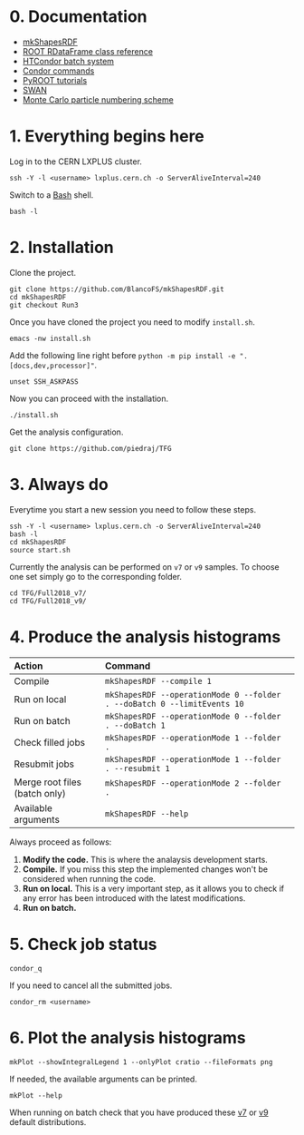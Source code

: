 # 0. Documentation

* [mkShapesRDF](https://mkshapesrdf.readthedocs.io/en/latest/)
* [ROOT RDataFrame class reference](https://root.cern/doc/master/classROOT_1_1RDataFrame.html)
* [HTCondor batch system](https://twiki.cern.ch/twiki/bin/view/ABPComputing/LxbatchHTCondor)
* [Condor commands](https://twiki.cern.ch/twiki/bin/view/CENF/NeutrinoClusterCondorDoc)
* [PyROOT tutorials](https://root.cern.ch/doc/master/group__tutorial__pyroot.html)
* [SWAN](https://swan.cern.ch/)
* [Monte Carlo particle numbering scheme](https://pdg.lbl.gov/2020/reviews/rpp2020-rev-monte-carlo-numbering.pdf)

# 1. Everything begins here

Log in to the CERN LXPLUS cluster.

    ssh -Y -l <username> lxplus.cern.ch -o ServerAliveInterval=240

Switch to a [Bash](https://en.wikipedia.org/wiki/Bash_(Unix_shell)) shell.
    
    bash -l

# 2. Installation

Clone the project.

    git clone https://github.com/BlancoFS/mkShapesRDF.git
    cd mkShapesRDF
    git checkout Run3

Once you have cloned the project you need to modify `install.sh`.

    emacs -nw install.sh

Add the following line right before `python -m pip install -e ".[docs,dev,processor]"`.

    unset SSH_ASKPASS

Now you can proceed with the installation.

    ./install.sh

<!---
*Only necessary if Grid access is needed.* Set `eosTmpWorkDir` as `/eos/home-p/piedra/work/LatinosPostProcessing` in `Sites_cfg.py`. Write your home path instead of `/home-p/piedra`.

    emacs -nw mkShapesRDF/processor/framework/Sites_cfg.py
-->

Get the analysis configuration.

    git clone https://github.com/piedraj/TFG

# 3. Always do

Everytime you start a new session you need to follow these steps.

    ssh -Y -l <username> lxplus.cern.ch -o ServerAliveInterval=240
    bash -l
    cd mkShapesRDF
    source start.sh

Currently the analysis can be performed on `v7` or `v9` samples. To choose one set simply go to the corresponding folder.
    
    cd TFG/Full2018_v7/
    cd TFG/Full2018_v9/

<!---
*Only necessary if Grid access is needed.* Produce a valid VOMS proxy.

    voms-proxy-init -voms cms -rfc --valid 168:0
-->

# 4. Produce the analysis histograms

| Action                        | Command                                                                 |
|:------------------------------|:------------------------------------------------------------------------|
| Compile                       | `mkShapesRDF --compile 1`                                               |
| Run on local                  | `mkShapesRDF --operationMode 0 --folder . --doBatch 0 --limitEvents 10` |
| Run on batch                  | `mkShapesRDF --operationMode 0 --folder . --doBatch 1`                  |
| Check filled jobs             | `mkShapesRDF --operationMode 1 --folder .`                              |
| Resubmit jobs                 | `mkShapesRDF --operationMode 1 --folder . --resubmit 1`                 |
| Merge root files (batch only) | `mkShapesRDF --operationMode 2 --folder .`                              |
| Available arguments           | `mkShapesRDF --help`                                                    |

Always proceed as follows:

1. **Modify the code.** This is where the analaysis development starts.
2. **Compile.** If you miss this step the implemented changes won't be considered when running the code.
3. **Run on local.** This is a very important step, as it allows you to check if any error has been introduced with the latest modifications.
4. **Run on batch.**

# 5. Check job status

    condor_q

If you need to cancel all the submitted jobs.

    condor_rm <username>

# 6. Plot the analysis histograms

    mkPlot --showIntegralLegend 1 --onlyPlot cratio --fileFormats png

If needed, the available arguments can be printed.

    mkPlot --help

When running on batch check that you have produced these [v7](https://piedra.web.cern.ch/plots-v7/) or [v9](https://piedra.web.cern.ch/plots-v9/) default distributions.

